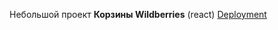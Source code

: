 Небольшой проект **Корзины Wildberries** (react)
[Deployment]([https://llallonen-wbl0.netlify.app/](https://65ad332d865d586ec8fce5c2--serene-jelly-dd8987.netlify.app/)https://65ad332d865d586ec8fce5c2--serene-jelly-dd8987.netlify.app/)
